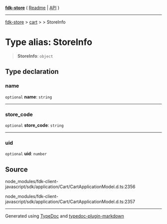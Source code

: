 [**fdk-store**](../../../README.md) ( [Readme](../../../README.md) \| [API](../../../API.md) )

---

[fdk-store](../../../API.md) > [cart](../../README.md) > [<internal>](../README.md) > StoreInfo

# Type alias: StoreInfo

> **StoreInfo**: `object`

## Type declaration

### name

`optional` **name**: `string`

---

### store_code

`optional` **store_code**: `string`

---

### uid

`optional` **uid**: `number`

## Source

node_modules/fdk-client-javascript/sdk/application/Cart/CartApplicationModel.d.ts:2356

node_modules/fdk-client-javascript/sdk/application/Cart/CartApplicationModel.d.ts:2357

---

Generated using [TypeDoc](https://typedoc.org/) and [typedoc-plugin-markdown](https://www.npmjs.com/package/typedoc-plugin-markdown)
